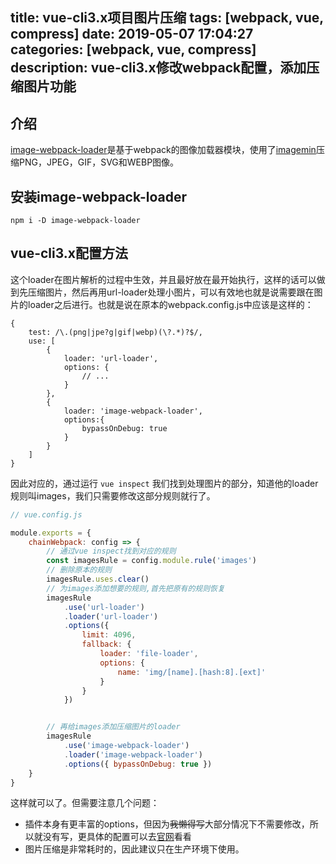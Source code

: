 title: vue-cli3.x项目图片压缩
tags: [webpack, vue, compress]
date: 2019-05-07 17:04:27
categories: [webpack, vue, compress]
description: vue-cli3.x修改webpack配置，添加压缩图片功能
---

## 介绍

[image-webpack-loader](https://www.npmjs.com/package/image-webpack-loader)是基于webpack的图像加载器模块，使用了[imagemin](https://github.com/kevva/imagemin)压缩PNG，JPEG，GIF，SVG和WEBP图像。
## 安装image-webpack-loader
```npm
npm i -D image-webpack-loader
```
## vue-cli3.x配置方法
这个loader在图片解析的过程中生效，并且最好放在最开始执行，这样的话可以做到先压缩图片，然后再用url-loader处理小图片，可以有效地也就是说需要跟在图片的loader之后进行。也就是说在原本的webpack.config.js中应该是这样的：
```
{
	test: /\.(png|jpe?g|gif|webp)(\?.*)?$/,
	use: [
		{
			loader: 'url-loader',
			options: {
				// ...
			}
		},
		{
			loader: 'image-webpack-loader',
			options:{
				bypassOnDebug: true
			}
		}
	]
}
```
因此对应的，通过运行 `vue inspect` 我们找到处理图片的部分，知道他的loader规则叫images，我们只需要修改这部分规则就行了。
```js
// vue.config.js

module.exports = {
	chainWebpack: config => {
		// 通过vue inspect找到对应的规则
		const imagesRule = config.module.rule('images')
		// 删除原本的规则
		imagesRule.uses.clear()
		// 为images添加想要的规则,首先把原有的规则恢复
		imagesRule
			.use('url-loader')
			.loader('url-loader')
			.options({
				limit: 4096,
  				fallback: {
    				loader: 'file-loader',
    				options: {
      					name: 'img/[name].[hash:8].[ext]'
    				}
  				}
			})


		// 再给images添加压缩图片的loader
		imagesRule
  			.use('image-webpack-loader')
  			.loader('image-webpack-loader')
  			.options({ bypassOnDebug: true })
	}
}
```
这样就可以了。但需要注意几个问题：
+ 插件本身有更丰富的options，但因为~~我懒得写~~大部分情况下不需要修改，所以就没有写，更具体的配置可以去[官网](https://github.com/tcoopman/image-webpack-loader#readme)看看
+ 图片压缩是非常耗时的，因此建议只在生产环境下使用。